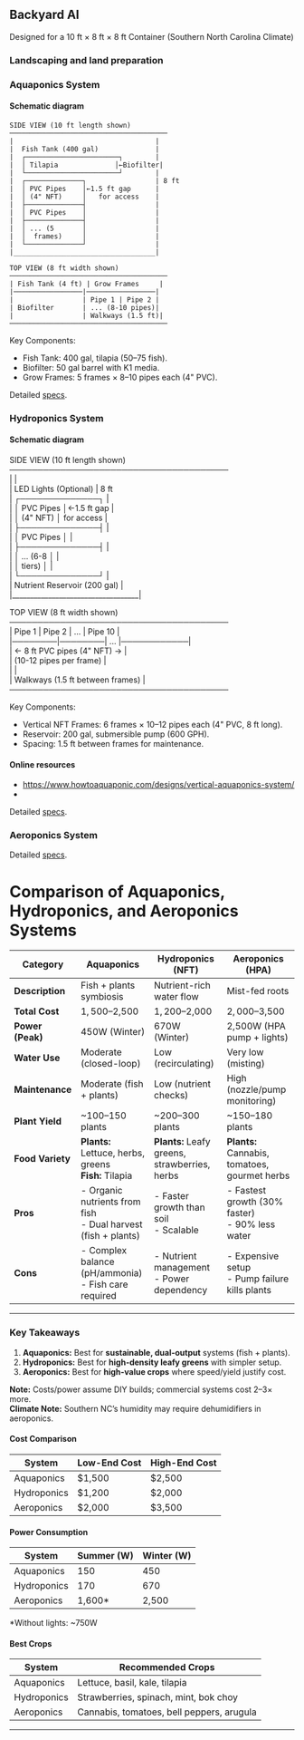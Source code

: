 ## Backyard AI 

Designed for a 10 ft × 8 ft × 8 ft Container (Southern North Carolina Climate)


### Landscaping and land preparation

### Aquaponics System

#### Schematic diagram
```
SIDE VIEW (10 ft length shown)  
───────────────────────────────────────  
|                                   |  
|  Fish Tank (400 gal)              |  
|  ┌───────────────────────┐        |  
|  │ Tilapia              │←Biofilter|  
|  └───────────────────────┘        |  
|  ┌──────────────┐                 | 8 ft  
|  │ PVC Pipes    │←1.5 ft gap      |  
|  │ (4" NFT)     │   for access    |  
|  ├──────────────┤                 |  
|  │ PVC Pipes    │                 |  
|  ├──────────────┤                 |  
|  │ ... (5       │                 |  
|  │  frames)     │                 |  
|  └──────────────┘                 |  
|___________________________________|  

TOP VIEW (8 ft width shown)  
───────────────────────────────────────  
| Fish Tank (4 ft) | Grow Frames     |  
|─────────────────|─────────────────|  
|                 | Pipe 1 | Pipe 2 |  
| Biofilter       | ... (8-10 pipes)|  
|                 | Walkways (1.5 ft)|  
───────────────────────────────────────  
```

Key Components:

- Fish Tank: 400 gal, tilapia (50–75 fish).
- Biofilter: 50 gal barrel with K1 media.
- Grow Frames: 5 frames × 8–10 pipes each (4" PVC).



Detailed [specs](./Specs-aquaponics.md). 

### Hydroponics System

#### Schematic diagram
SIDE VIEW (10 ft length shown)  
───────────────────────────────────────  
|                                   |  
|  LED Lights (Optional)            | 8 ft  
|  ┌──────────────┐                 |  
|  │ PVC Pipes    │←1.5 ft gap      |  
|  │ (4" NFT)     │   for access    |  
|  ├──────────────┤                 |  
|  │ PVC Pipes    │                 |  
|  ├──────────────┤                 |  
|  │ ... (6-8     │                 |  
|  │  tiers)      │                 |  
|  └──────────────┘                 |  
|  Nutrient Reservoir (200 gal)     |  
|___________________________________|  

TOP VIEW (8 ft width shown)  
───────────────────────────────────────  
| Pipe 1 | Pipe 2 | ... | Pipe 10    |  
|────────|────────| ... |────────────|  
|        ← 8 ft PVC pipes (4" NFT) → |  
|        (10-12 pipes per frame)     |  
|                                    |  
| Walkways (1.5 ft between frames)   |  
───────────────────────────────────────  

Key Components:
- Vertical NFT Frames: 6 frames × 10–12 pipes each (4" PVC, 8 ft long).
- Reservoir: 200 gal, submersible pump (600 GPH).
- Spacing: 1.5 ft between frames for maintenance.

#### Online resources
- https://www.howtoaquaponic.com/designs/vertical-aquaponics-system/
- 

Detailed [specs](./Specs-hydroponics.md). 



### Aeroponics System
Detailed [specs](./Specs-aeroponics.md). 

# Comparison of Aquaponics, Hydroponics, and Aeroponics Systems  

 

| Category               | Aquaponics                     | Hydroponics (NFT)              | Aeroponics (HPA)               |
|------------------------|--------------------------------|--------------------------------|--------------------------------|
| **Description**        | Fish + plants symbiosis        | Nutrient-rich water flow       | Mist-fed roots                 |
| **Total Cost**         | $1,500–$2,500                  | $1,200–$2,000                  | $2,000–$3,500                 |
| **Power (Peak)**       | 450W (Winter)                  | 670W (Winter)                  | 2,500W (HPA pump + lights)     |
| **Water Use**          | Moderate (closed-loop)         | Low (recirculating)            | Very low (misting)             |
| **Maintenance**        | Moderate (fish + plants)       | Low (nutrient checks)          | High (nozzle/pump monitoring)  |
| **Plant Yield**        | ~100–150 plants                | ~200–300 plants                | ~150–180 plants               |
| **Food Variety**       | **Plants:** Lettuce, herbs, greens<br>**Fish:** Tilapia | **Plants:** Leafy greens, strawberries, herbs | **Plants:** Cannabis, tomatoes, gourmet herbs |
| **Pros**              | - Organic nutrients from fish<br>- Dual harvest (fish + plants) | - Faster growth than soil<br>- Scalable | - Fastest growth (30% faster)<br>- 90% less water |
| **Cons**              | - Complex balance (pH/ammonia)<br>- Fish care required | - Nutrient management<br>- Power dependency | - Expensive setup<br>- Pump failure kills plants |

---

### **Key Takeaways**  
1. **Aquaponics:** Best for **sustainable, dual-output** systems (fish + plants).  
2. **Hydroponics:** Best for **high-density leafy greens** with simpler setup.  
3. **Aeroponics:** Best for **high-value crops** where speed/yield justify cost.  

**Note:** Costs/power assume DIY builds; commercial systems cost 2–3× more.  
**Climate Note:** Southern NC’s humidity may require dehumidifiers in aeroponics.  

#### **Cost Comparison**  
| System      | Low-End Cost | High-End Cost |  
|-------------|-------------|-------------|  
| Aquaponics  | $1,500      | $2,500      |  
| Hydroponics | $1,200      | $2,000      |  
| Aeroponics  | $2,000      | $3,500      |  

#### **Power Consumption**  
| System      | Summer (W) | Winter (W) |  
|-------------|-----------|-----------|  
| Aquaponics  | 150       | 450       |  
| Hydroponics | 170       | 670       |  
| Aeroponics  | 1,600*    | 2,500     |  
*Without lights: ~750W  

#### **Best Crops**  
| System      | Recommended Crops                          |  
|-------------|-------------------------------------------|  
| Aquaponics  | Lettuce, basil, kale, tilapia             |  
| Hydroponics | Strawberries, spinach, mint, bok choy     |  
| Aeroponics  | Cannabis, tomatoes, bell peppers, arugula |  

---